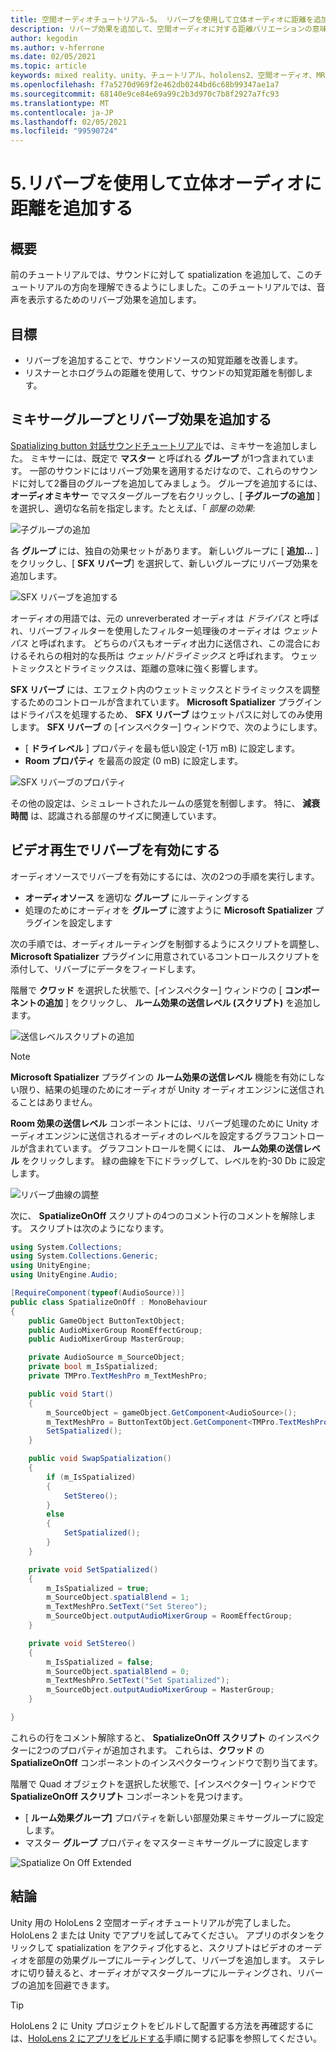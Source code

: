 ```yaml
---
title: 空間オーディオチュートリアル-5。 リバーブを使用して立体オーディオに距離を追加する
description: リバーブ効果を追加して、空間オーディオに対する距離バリエーションの意味を高めます。
author: kegodin
ms.author: v-hferrone
ms.date: 02/05/2021
ms.topic: article
keywords: mixed reality、unity、チュートリアル、hololens2、空間オーディオ、MRTK、mixed reality toolkit、UWP、Windows 10、HRTF、ヘッド関連の転送関数、リバーブ、Microsoft Spatializer、オーディオミキサー、SFX リバーブ
ms.openlocfilehash: f7a5270d969f2e462db0244bd6c68b99347ae1a7
ms.sourcegitcommit: 68140e9ce84e69a99c2b3d970c7b8f2927a7fc93
ms.translationtype: MT
ms.contentlocale: ja-JP
ms.lasthandoff: 02/05/2021
ms.locfileid: "99590724"
---
```

# <a name="5-using-reverb-to-add-distance-to-spatial-audio"></a>5.リバーブを使用して立体オーディオに距離を追加する

## <a name="overview"></a>概要

前のチュートリアルでは、サウンドに対して spatialization を追加して、このチュートリアルの方向を理解できるようにしました。このチュートリアルでは、音声を表示するためのリバーブ効果を追加します。

## <a name="objectives"></a>目標

* リバーブを追加することで、サウンドソースの知覚距離を改善します。
* リスナーとホログラムの距離を使用して、サウンドの知覚距離を制御します。

## <a name="add-a-mixer-group-and-a-reverb-effect"></a>ミキサーグループとリバーブ効果を追加する

[Spatializing button 対話サウンドチュートリアル](unity-spatial-audio-ch2.md)では、ミキサーを追加しました。 ミキサーには、既定で **マスター** と呼ばれる **グループ** が1つ含まれています。 一部のサウンドにはリバーブ効果を適用するだけなので、これらのサウンドに対して2番目のグループを追加してみましょう。 グループを追加するには、 **オーディオミキサー** でマスターグループを右クリックし、[ **子グループの追加** ] を選択し、適切な名前を指定します。たとえば、「 _部屋の効果_:

![子グループの追加](images/spatial-audio/spatial-audio-05-section1-step1-1.png)

各 **グループ** には、独自の効果セットがあります。 新しいグループに [ **追加...** ] をクリックし、[ **SFX リバーブ**] を選択して、新しいグループにリバーブ効果を追加します。

![SFX リバーブを追加する](images/spatial-audio/spatial-audio-05-section1-step1-2.png)

オーディオの用語では、元の unreverberated オーディオは _ドライパス_ と呼ばれ、リバーブフィルターを使用したフィルター処理後のオーディオは _ウェットパス_ と呼ばれます。 どちらのパスもオーディオ出力に送信され、この混合におけるそれらの相対的な長所は _ウェット/ドライミックス_ と呼ばれます。 ウェットミックスとドライミックスは、距離の意味に強く影響します。

**SFX リバーブ** には、エフェクト内のウェットミックスとドライミックスを調整するためのコントロールが含まれています。 **Microsoft Spatializer** プラグインはドライパスを処理するため、 **SFX リバーブ** はウェットパスに対してのみ使用します。 **SFX リバーブ** の [インスペクター] ウィンドウで、次のようにします。

* [ **ドライレベル** ] プロパティを最も低い設定 (-1万 mB) に設定します。
* **Room プロパティ** を最高の設定 (0 mB) に設定します。

![SFX リバーブのプロパティ](images/spatial-audio/spatial-audio-05-section1-step1-3.png)

その他の設定は、シミュレートされたルームの感覚を制御します。 特に、 **減衰時間** は、認識される部屋のサイズに関連しています。

## <a name="enable-reverb-on-the-video-playback"></a>ビデオ再生でリバーブを有効にする

オーディオソースでリバーブを有効にするには、次の2つの手順を実行します。

* **オーディオソース** を適切な **グループ** にルーティングする
* 処理のためにオーディオを **グループ** に渡すように **Microsoft Spatializer** プラグインを設定します

次の手順では、オーディオルーティングを制御するようにスクリプトを調整し、 **Microsoft Spatializer** プラグインに用意されているコントロールスクリプトを添付して、リバーブにデータをフィードします。

階層で **クワッド** を選択した状態で、[インスペクター] ウィンドウの [ **コンポーネントの追加** ] をクリックし、 **ルーム効果の送信レベル (スクリプト)** を追加します。

![送信レベルスクリプトの追加](images/spatial-audio/spatial-audio-05-section2-step1-1.png)

> [!NOTE]
> **Microsoft Spatializer** プラグインの **ルーム効果の送信レベル** 機能を有効にしない限り、結果の処理のためにオーディオが Unity オーディオエンジンに送信されることはありません。

**Room 効果の送信レベル** コンポーネントには、リバーブ処理のために Unity オーディオエンジンに送信されるオーディオのレベルを設定するグラフコントロールが含まれています。 グラフコントロールを開くには、 **ルーム効果の送信レベル** をクリックします。  緑の曲線を下にドラッグして、レベルを約-30 Db に設定します。

![リバーブ曲線の調整](images/spatial-audio/spatial-audio-05-section2-step1-2.png)

次に、 **SpatializeOnOff** スクリプトの4つのコメント行のコメントを解除します。 スクリプトは次のようになります。

```c#
using System.Collections;
using System.Collections.Generic;
using UnityEngine;
using UnityEngine.Audio;

[RequireComponent(typeof(AudioSource))]
public class SpatializeOnOff : MonoBehaviour
{
    public GameObject ButtonTextObject;
    public AudioMixerGroup RoomEffectGroup;
    public AudioMixerGroup MasterGroup;

    private AudioSource m_SourceObject;
    private bool m_IsSpatialized;
    private TMPro.TextMeshPro m_TextMeshPro;

    public void Start()
    {
        m_SourceObject = gameObject.GetComponent<AudioSource>();
        m_TextMeshPro = ButtonTextObject.GetComponent<TMPro.TextMeshPro>();
        SetSpatialized();
    }

    public void SwapSpatialization()
    {
        if (m_IsSpatialized)
        {
            SetStereo();
        }
        else
        {
            SetSpatialized();
        }
    }

    private void SetSpatialized()
    {
        m_IsSpatialized = true;
        m_SourceObject.spatialBlend = 1;
        m_TextMeshPro.SetText("Set Stereo");
        m_SourceObject.outputAudioMixerGroup = RoomEffectGroup;
    }

    private void SetStereo()
    {
        m_IsSpatialized = false;
        m_SourceObject.spatialBlend = 0;
        m_TextMeshPro.SetText("Set Spatialized");
        m_SourceObject.outputAudioMixerGroup = MasterGroup;
    }

}
```

これらの行をコメント解除すると、 **SpatializeOnOff スクリプト** のインスペクターに2つのプロパティが追加されます。 これらは、**クワッド** の **SpatializeOnOff** コンポーネントのインスペクターウィンドウで割り当てます。

階層で Quad オブジェクトを選択した状態で、[インスペクター] ウィンドウで **SpatializeOnOff スクリプト** コンポーネントを見つけます。

* [ **ルーム効果グループ]** プロパティを新しい部屋効果ミキサーグループに設定します。
* マスター **グループ** プロパティをマスターミキサーグループに設定します

![Spatialize On Off Extended](images/spatial-audio/spatial-audio-05-section2-step1-3.png)

## <a name="congratulations"></a>結論

Unity 用の HoloLens 2 空間オーディオチュートリアルが完了しました。 HoloLens 2 または Unity でアプリを試してみてください。 アプリのボタンをクリックして spatialization をアクティブ化すると、スクリプトはビデオのオーディオを部屋の効果グループにルーティングして、リバーブを追加します。 ステレオに切り替えると、オーディオがマスターグループにルーティングされ、リバーブの追加を回避できます。

> [!TIP]
> HoloLens 2 に Unity プロジェクトをビルドして配置する方法を再確認するには、[HoloLens 2 にアプリをビルドする](mr-learning-base-02.md#building-your-application-to-your-hololens-2)手順に関する記事を参照してください。
